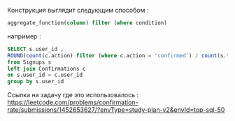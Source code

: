 
Конструкция выглядит следующим способом : 

```SQL 
aggregate_function(column) filter (where condition)
```

например : 

```SQL 
SELECT s.user_id , 
ROUND(count(c.action) filter (where c.action = 'confirmed') / count(s.time_stamp)::numeric ,2) as confirmation_rate 
from Signups s
left join Confirmations c 
on s.user_id = c.user_id
group by s.user_id
```

Ссылка на задачу где это использовалось : https://leetcode.com/problems/confirmation-rate/submissions/1452653627/?envType=study-plan-v2&envId=top-sql-50





